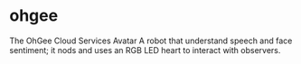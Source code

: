 # ohgee
The OhGee Cloud Services Avatar
A robot that understand speech and face sentiment; it nods and uses an RGB LED heart to interact with observers.
